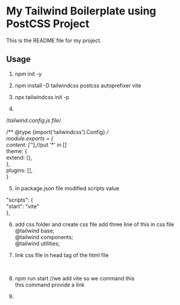 # My Tailwind Boilerplate using PostCSS Project

This is the README file for my project.

## Usage

1. npm init -y

2. npm install -D tailwindcss postcss autoprefixer vite

3. npx tailwindcss init -p

4. 

/*tailwind.config.js  file*/

/** @type {import('tailwindcss').Config} */ <br>
module.exports = { <br>
  content: ['*'],//put '*'  in [] <br>
  theme: { <br>
    extend: {},<br>
  },<br>
  plugins: [],<br>
}<br>

5. In package.json file modified scripts value  <br>

  "scripts": { <br>
    "start": "vite" <br>
  }, <br>

6. add css folder and create css file add three line of this in css file <br>
  @tailwind base; <br>
  @tailwind components; <br>
  @tailwind utilities; <br>


7. link css file in head tag of the html file <br>

<link rel="stylesheet" href="css/main.css"> <br>

8. npm run start //we add vite so we command this <br>
this command provide a link <br>

9.

